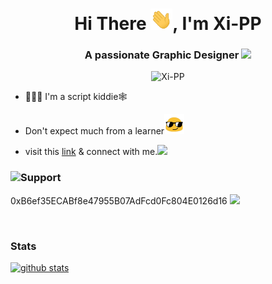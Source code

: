 <h1 align="center">Hi There <img src="https://raw.githubusercontent.com/Xi-PP/Xi-PP/main/wavehand.gif" width="35px">, I'm Xi-PP</h1>
<h3 align="center">A passionate Graphic Designer <img src="https://media.giphy.com/media/WUlplcMpOCEmTGBtBW/giphy.gif" width="30"></h3>

<p align="center"> <img src="https://komarev.com/ghpvc/?username=Xi-PP&label=Profile%20views&color=81cbe3&style=flat" alt="Xi-PP" /> </p>


- 🧑🏻‍💻 I'm a script kiddie🕸️

- Don't expect much from a learner<img src="https://raw.githubusercontent.com/Xi-PP/Xi-PP/main/Sunglasses.gif" width="32">

- visit this [link](https://xi-pp.github.io) & connect with me.<img src="https://media.giphy.com/media/VgCDAzcKvsR6OM0uWg/giphy.gif" width="42">

<h3 align="left"><img src="https://i.giphy.com/media/CaT24z9oRrRJe/giphy.webp" width="38">Support</h3>


 0xB6ef35ECABf8e47955B07AdFcd0Fc804E0126d16 <img src="https://media2.giphy.com/media/HVNvHYTrMaDBn5Arxn/giphy.gif?cid=6c09b952361ff394960e3534b471c7473c96bb8d46db2350&rid=giphy.gif" width="41">

<br>

<h3 align="left">Stats </h3>

[![github stats](https://github-readme-stats.vercel.app/api?username=Xi-PP&show_icons=true&count_private=true)](https://github.com/Xi-PP)




